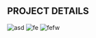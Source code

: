 ## PROJECT DETAILS

  ![asd](https://user-images.githubusercontent.com/72317623/110238656-f850f380-7f53-11eb-84a2-2c6d38f4bb36.png)
![fe](https://user-images.githubusercontent.com/72317623/110238657-f9822080-7f53-11eb-851c-9034e53faa60.png)
![fefw](https://user-images.githubusercontent.com/72317623/110238666-fdae3e00-7f53-11eb-95b2-3024549d0650.png)
